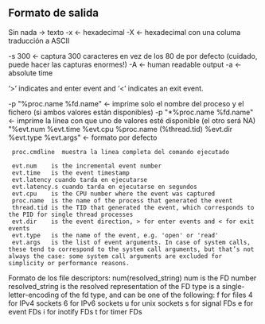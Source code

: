 ## Formato de salida ##
  Sin nada -> texto
  -x <- hexadecimal
  -X <- hexadecimal con una columa traducción a ASCII

  -s 300 <- captura 300 caracteres en vez de los 80 de por defecto (cuidado, puede hacer las capturas enormes!)
  -A <- human readable output
  -a <- absolute time

  ‘>’ indicates and enter event and ‘<’ indicates an exit event.

  -p "%proc.name %fd.name" <- imprime solo el nombre del proceso y el fichero (si ambos valores están disponibles)
  -p "*%proc.name %fd.name" <- imprime la línea con que uno de valores esté disponible (el otro será NA)
     "%evt.num %evt.time %evt.cpu %proc.name (%thread.tid) %evt.dir %evt.type %evt.args" <- formato por defecto

     proc.cmdline  muestra la linea completa del comando ejecutado

     evt.num 	is the incremental event number
     evt.time 	is the event timestamp
     evt.latency cuando tarda en ejecutarse
     evt.latency.s cuando tarda en ejecutarse en segundos
     evt.cpu 	is the CPU number where the event was captured
     proc.name 	is the name of the process that generated the event
     thread.tid is the TID that generated the event, which corresponds to the PID for single thread processes
     evt.dir 	is the event direction, > for enter events and < for exit events
     evt.type 	is the name of the event, e.g. 'open' or 'read'
     evt.args 	is the list of event arguments. In case of system calls, these tend to correspond to the system call arguments, but that’s not always the case: some system call arguments are excluded for simplicity or performance reasons.

   Formato de los file descriptors: num(<type>resolved_string)
     num is the FD number
     resolved_string is the resolved representation of the FD
     type is a single-letter-encoding of the fd type, and can be one of the following:
       f for files
       4 for IPv4 sockets
       6 for IPv6 sockets
       u for unix sockets
       s for signal FDs
       e for event FDs
       i for inotify FDs
       t for timer FDs
